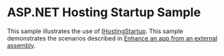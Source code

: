 # ASP.NET Hosting Startup Sample

This sample illustrates the use of [IHostingStartup](https://docs.microsoft.com/dotnet/api/microsoft.aspnetcore.hosting.ihostingstartup). This sample demonstrates the scenarios described in [Enhance an app from an external assembly](https://docs.microsoft.com/aspnet/core/fundamentals/host/platform-specific-configuration).

